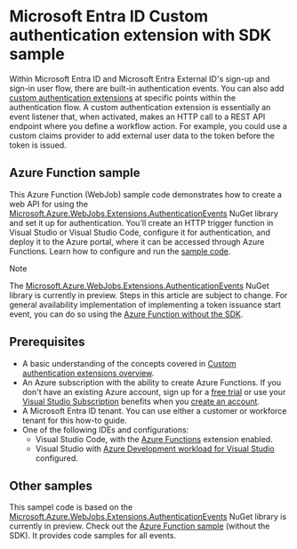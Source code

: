 # Microsoft Entra ID Custom authentication extension with SDK sample


Within Microsoft Entra ID and Microsoft Entra External ID's sign-up and sign-in user flow, there are built-in authentication events. You can also add [custom authentication extensions](https://learn.microsoft.com/entra/identity-platform/custom-extension-overview) at specific points within the authentication flow. A custom authentication extension is essentially an event listener that, when activated, makes an HTTP call to a REST API endpoint where you define a workflow action. For example, you could use a custom claims provider to add external user data to the token before the token is issued.

## Azure Function sample

This Azure Function (WebJob) sample code demonstrates how to create a web API for using the [Microsoft.Azure.WebJobs.Extensions.AuthenticationEvents](https://www.nuget.org/packages/Microsoft.Azure.WebJobs.Extensions.AuthenticationEvents) NuGet library and set it up for authentication. You'll create an HTTP trigger function in Visual Studio or Visual Studio Code, configure it for authentication, and deploy it to the Azure portal, where it can be accessed through Azure Functions. Learn how to configure and run the [sample code](https://learn.microsoft.com/entra/identity-platform/custom-extension-tokenissuancestart-setup?tabs=visual-studio%2Cazure-portal&pivots=nuget-library). 

> [!NOTE]
>
> The [Microsoft.Azure.WebJobs.Extensions.AuthenticationEvents](https://www.nuget.org/packages/Microsoft.Azure.WebJobs.Extensions.AuthenticationEvents) NuGet library is currently in preview. Steps in this article are subject to change. For general availability implementation of implementing a token issuance start event, you can do so using the [Azure Function without the SDK](https://github.com/microsoft/custom-authentication-extension).

## Prerequisites

- A basic understanding of the concepts covered in [Custom authentication extensions overview](https://learn.microsoft.com/entra/identity-platform/custom-extension-overview).
- An Azure subscription with the ability to create Azure Functions. If you don't have an existing Azure account, sign up for a [free trial](https://azure.microsoft.com/free/dotnet/) or use your [Visual Studio Subscription](https://visualstudio.microsoft.com/subscriptions/) benefits when you [create an account](https://account.windowsazure.com/Home/Index).
- A Microsoft Entra ID tenant. You can use either a customer or workforce tenant for this how-to guide.
- One of the following IDEs and configurations:
    - Visual Studio Code, with the [Azure Functions](https://marketplace.visualstudio.com/items?itemName=ms-azuretools.vscode-azurefunctions) extension enabled.
    - Visual Studio with [Azure Development workload for Visual Studio](https://learn.microsoft.com/en-us/dotnet/azure/configure-visual-studio) configured.

## Other samples

This sampel code is based on the [Microsoft.Azure.WebJobs.Extensions.AuthenticationEvents](https://www.nuget.org/packages/Microsoft.Azure.WebJobs.Extensions.AuthenticationEvents) NuGet library is currently in preview. Check out the [Azure Function sample](https://github.com/microsoft/custom-authentication-extension) (without the SDK). It provides code samples for all events. 


    